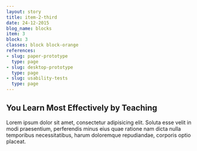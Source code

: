 ```yaml
---
layout: story
title: item-2-third
date: 24-12-2015
blog_name: blocks
item: 3
block: 3
classes: block block-orange
references:
- slug: paper-prototype
  type: page
- slug: desktop-prototype
  type: page
- slug: usability-tests
  type: page
---
```

## You Learn Most Effectively by Teaching

Lorem ipsum dolor sit amet, consectetur adipisicing elit. Soluta esse velit in modi praesentium, perferendis minus eius quae ratione nam dicta nulla temporibus necessitatibus, harum doloremque repudiandae, corporis optio placeat.